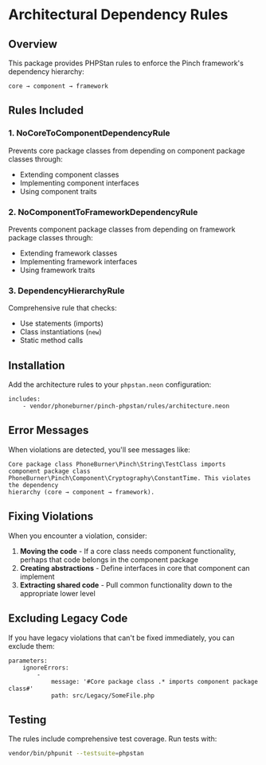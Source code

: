 # Architectural Dependency Rules

## Overview

This package provides PHPStan rules to enforce the Pinch framework's dependency hierarchy:

```
core → component → framework
```

## Rules Included

### 1. NoCoreToComponentDependencyRule

Prevents core package classes from depending on component package classes through:

- Extending component classes
- Implementing component interfaces
- Using component traits

### 2. NoComponentToFrameworkDependencyRule

Prevents component package classes from depending on framework package classes through:

- Extending framework classes
- Implementing framework interfaces
- Using framework traits

### 3. DependencyHierarchyRule

Comprehensive rule that checks:

- Use statements (imports)
- Class instantiations (`new`)
- Static method calls

## Installation

Add the architecture rules to your `phpstan.neon` configuration:

```neon
includes:
    - vendor/phoneburner/pinch-phpstan/rules/architecture.neon
```

## Error Messages

When violations are detected, you'll see messages like:

```
Core package class PhoneBurner\Pinch\String\TestClass imports component package class
PhoneBurner\Pinch\Component\Cryptography\ConstantTime. This violates the dependency
hierarchy (core → component → framework).
```

## Fixing Violations

When you encounter a violation, consider:

1. **Moving the code** - If a core class needs component functionality, perhaps that code belongs in the component package
2. **Creating abstractions** - Define interfaces in core that component can implement
3. **Extracting shared code** - Pull common functionality down to the appropriate lower level

## Excluding Legacy Code

If you have legacy violations that can't be fixed immediately, you can exclude them:

```neon
parameters:
    ignoreErrors:
        -
            message: '#Core package class .* imports component package class#'
            path: src/Legacy/SomeFile.php
```

## Testing

The rules include comprehensive test coverage. Run tests with:

```bash
vendor/bin/phpunit --testsuite=phpstan
```
